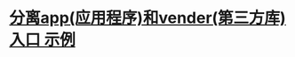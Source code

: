 # [分离app(应用程序)和vender(第三方库)入口 示例](https://webpack.docschina.org/concepts/entry-points/#separate-app-and-vendor-entries)